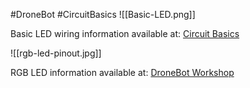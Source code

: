 #DroneBot #CircuitBasics
![[Basic-LED.png]]

Basic LED wiring information available at: [Circuit Basics](https://www.circuitbasics.com/arduino-basics-controlling-led/)


![[rgb-led-pinout.jpg]]

RGB LED information available at: [DroneBot Workshop](https://dronebotworkshop.com/rgb-leds/)